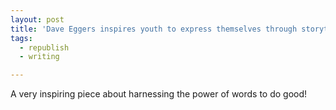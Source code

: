 ```yaml
---
layout: post
title: 'Dave Eggers inspires youth to express themselves through storytelling'
tags:
  - republish
  - writing

---
```


A very inspiring piece about harnessing the power of words to do good!
